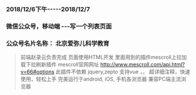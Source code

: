 ### 2018/12/6下午-----2018/12/7
### 微信公众号，移动端 ---写一个列表页面
### 公众号名片名称： 北京爱弥儿科学教育
 > 前端赵录云负责完成 页面使用HTML开发  里面用到的插件mescroll上拉加载下拉刷新插件
 mescroll官网网址 http://www.mescroll.com/api.html?v=66#options
 此插件不依赖 jquery,zepto 支持vue  ，， 超详细注释，快速使用，轻松上手
 完美运行于android, iOS, 手机各浏览器
 兼容PC端主流浏览器



